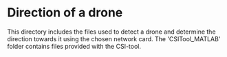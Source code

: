 # Direction of a drone
This directory includes the files used to detect a drone and determine the direction towards it using the chosen network card. 
The 'CSITool_MATLAB' folder contains files provided with the CSI-tool.
